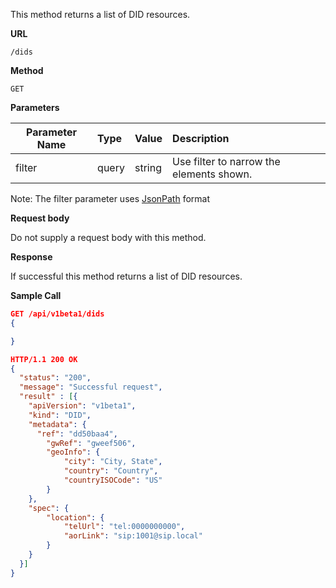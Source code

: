 This method returns a list of DID resources.

**URL**

`/dids`

**Method**

`GET`

**Parameters**

| Parameter Name | Type   | Value | Description
| ---  | :--------- |  :--------- |  :--------- |
| filter |  query | string | Use filter to narrow the elements shown. |

Note: The filter parameter uses [JsonPath](https://github.com/json-path/JsonPath) format

**Request body**

Do not supply a request body with this method.

**Response**

If successful this method returns a list of DID resources.

**Sample Call**

```json
GET /api/v1beta1/dids
{

}

HTTP/1.1 200 OK
{
  "status": "200",
  "message": "Successful request",
  "result" : [{
  	"apiVersion": "v1beta1",
  	"kind": "DID",
  	"metadata": {
      "ref": "dd50baa4",
  		"gwRef": "gweef506",
  		"geoInfo": {
  			"city": "City, State",
  			"country": "Country",
  			"countryISOCode": "US"
  		}
  	},
  	"spec": {
  		"location": {
  			"telUrl": "tel:0000000000",
  			"aorLink": "sip:1001@sip.local"
  		}
  	}
  }]
}
```
